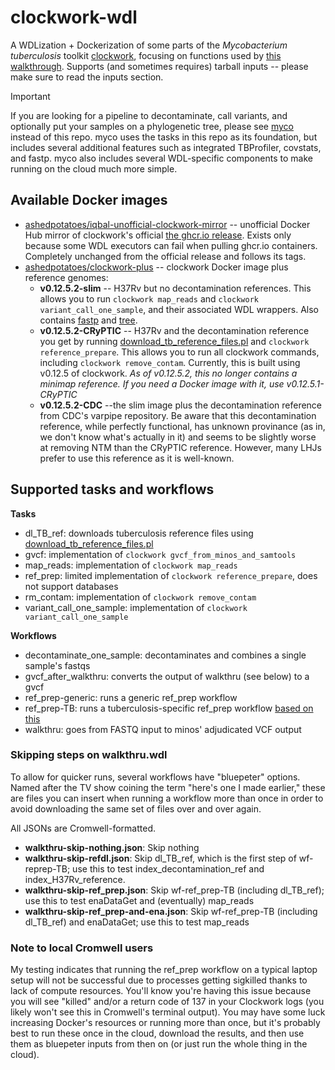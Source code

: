 # clockwork-wdl
 A WDLization + Dockerization of some parts of the *Mycobacterium tuberculosis* toolkit [clockwork](https://github.com/iqbal-lab-org/clockwork), focusing on functions used by [this walkthrough](https://github.com/iqbal-lab-org/clockwork/wiki/Walkthrough-scripts-only). Supports (and sometimes requires) tarball inputs -- please make sure to read the inputs section.

> [!IMPORTANT]  
> If you are looking for a pipeline to decontaminate, call variants, and optionally put your samples on a phylogenetic tree, please see [myco](https://github.com/aofarrel/myco) instead of this repo. myco uses the tasks in this repo as its foundation, but includes several additional features such as integrated TBProfiler, covstats, and fastp. myco also includes several WDL-specific components to make running on the cloud much more simple.

## Available Docker images
  * [ashedpotatoes/iqbal-unofficial-clockwork-mirror](https://hub.docker.com/r/ashedpotatoes/iqbal-unofficial-clockwork-mirror) -- unofficial Docker Hub mirror of clockwork's official [the ghcr.io release](https://github.com/iqbal-lab-org/clockwork/pkgs/container/clockwork). Exists only because some WDL executors can fail when pulling ghcr.io containers. Completely unchanged from the official release and follows its tags.
  * [ashedpotatoes/clockwork-plus](https://hub.docker.com/r/ashedpotatoes/clockwork-plus/tags) -- clockwork Docker image plus reference genomes:
    * **v0.12.5.2-slim** -- H37Rv but no decontamination references. This allows you to run `clockwork map_reads` and `clockwork variant_call_one_sample`, and their associated WDL wrappers. Also contains [fastp](https://github.com/OpenGene/fastp) and [tree](https://linux.die.net/man/1/tree).
    * **v0.12.5.2-CRyPTIC** -- H37Rv and the decontamination reference you get by running [download_tb_reference_files.pl](https://github.com/iqbal-lab-org/clockwork/blob/master/scripts/download_tb_reference_files.pl) and `clockwork reference_prepare`. This allows you to run all clockwork commands, including `clockwork remove_contam`. Currently, this is built using v0.12.5 of clockwork. *As of v0.12.5.2, this no longer contains a minimap reference. If you need a Docker image with it, use v0.12.5.1-CRyPTIC*
    * **v0.12.5.2-CDC** --the slim image plus the decontamination reference from CDC's varpipe repository. Be aware that this decontamination reference, while perfectly functional, has unknown provinance (as in, we don't know what's actually in it) and seems to be slightly worse at removing NTM than the CRyPTIC reference. However, many LHJs prefer to use this reference as it is well-known.

## Supported tasks and workflows
 **Tasks**
 * dl_TB_ref: downloads tuberculosis reference files using [download_tb_reference_files.pl](https://github.com/iqbal-lab-org/clockwork/blob/master/scripts/download_tb_reference_files.pl)
 * gvcf: implementation of `clockwork gvcf_from_minos_and_samtools`
 * map_reads: implementation of `clockwork map_reads`
 * ref_prep: limited implementation of `clockwork reference_prepare`, does not support databases
 * rm_contam: implementation of `clockwork remove_contam`
 * variant_call_one_sample: implementation of `clockwork variant_call_one_sample`

 **Workflows**
 * decontaminate_one_sample: decontaminates and combines a single sample's fastqs
 * gvcf_after_walkthru: converts the output of walkthru (see below) to a gvcf
 * ref_prep-generic: runs a generic ref_prep workflow
 * ref_prep-TB: runs a tuberculosis-specific ref_prep workflow [based on this](https://github.com/iqbal-lab-org/clockwork/wiki/Walkthrough-scripts-only#get-and-index-reference-genomes)
 * walkthru: goes from FASTQ input to minos' adjudicated VCF output

### Skipping steps on walkthru.wdl
 To allow for quicker runs, several workflows have "bluepeter" options. Named after the TV show coining the term "here's one I made earlier," these are files you can insert when running a workflow more than once in order to avoid downloading the same set of files over and over again.
 
  All JSONs are Cromwell-formatted.
  * **walkthru-skip-nothing.json**: Skip nothing
  * **walkthru-skip-refdl.json**: Skip dl_TB_ref, which is the first step of wf-reprep-TB; use this to test index_decontamination_ref and index_H37Rv_reference.
  * **walkthru-skip-ref_prep.json**: Skip wf-ref_prep-TB (including dl_TB_ref); use this to test enaDataGet and (eventually) map_reads
  * **walkthru-skip-ref_prep-and-ena.json**: Skip wf-ref_prep-TB (including dl_TB_ref) and enaDataGet; use this to test map_reads

### Note to local Cromwell users
 My testing indicates that running the ref_prep workflow on a typical laptop setup will not be successful due to processes getting sigkilled thanks to lack of compute resources. You'll know you're having this issue because you will see "killed" and/or a return code of 137 in your Clockwork logs (you likely won't see this in Cromwell's terminal output). You may have some luck increasing Docker's resources or running more than once, but it's probably best to run these once in the cloud, download the results, and then use them as bluepeter inputs from then on (or just run the whole thing in the cloud).

